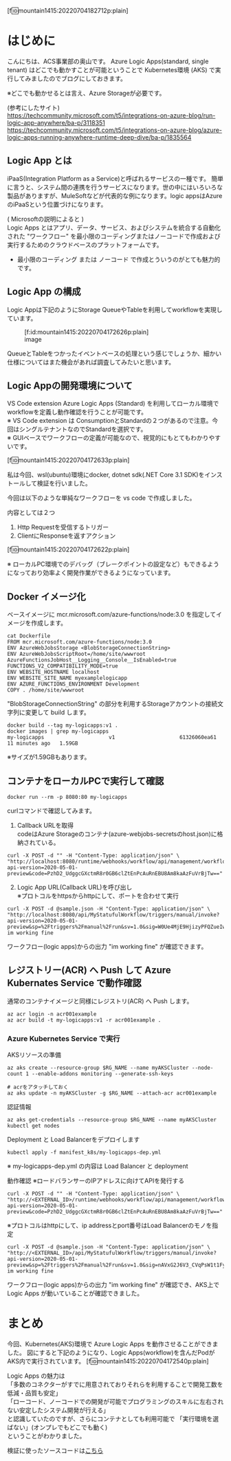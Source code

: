 [f:id:mountain1415:20220704182712p:plain]

# はじめに
こんにちは、ACS事業部の奥山です。
Azure Logic Apps(standard, single tenant) はどこでも動かすことが可能ということで Kubernetes環境 (AKS) で実行してみましたのでブログにしておきます。

※どこでも動かせるとは言え、Azure Storageが必要です。

(参考にしたサイト)  
https://techcommunity.microsoft.com/t5/integrations-on-azure-blog/run-logic-app-anywhere/ba-p/3118351
https://techcommunity.microsoft.com/t5/integrations-on-azure-blog/azure-logic-apps-running-anywhere-runtime-deep-dive/ba-p/1835564


## Logic App とは 

iPaaS(Integration Platform as a Service)と呼ばれるサービスの一種です。
簡単に言うと、システム間の連携を行うサービスになります。世の中にはいろいろな製品がありますが、MuleSoftなどが代表的な例になります。logic appsはAzureのiPaaSという位置づけになります。

( Microsoftの説明によると )  
Logic Apps とはアプリ、データ、サービス、およびシステムを統合する自動化された "ワークフロー" を最小限のコーディングまたはノーコードで作成および実行するためのクラウドベースのプラットフォームです。

* 最小限のコーディング または ノーコード で作成とういうのがとても魅力的です。

## Logic App の構成

Logic Appは下記のようにStorage QueueやTableを利用してworkflowを実現しています。

<figure class="figure-image figure-image-fotolife" title="image">[f:id:mountain1415:20220704172626p:plain]<figcaption>image</figcaption></figure>

QueueとTableをつかったイベントベースの処理という感じでしょうか、細かい仕様についてはまた機会があれば調査してみたいと思います。

## Logic Appの開発環境について

VS Code extension Azure Logic Apps (Standard)  を利用してローカル環境で workflowを定義し動作確認を行うことが可能です。  
※ VS Code extension は ConsumptionとStandardの２つがあるので注意。今回はシングルテナントなのでStandardを選択です。    
※ GUIベースでワークフローの定義が可能なので、視覚的にもとてもわかりやすいです。  

[f:id:mountain1415:20220704172633p:plain]

私は今回、wsl(ubuntu)環境にdocker, dotnet sdk(.NET Core 3.1 SDK)をインストールして検証を行いました。  

今回は以下のような単純なワークフローを vs code で作成しました。

内容としては２つ  
1. Http Requestを受信するトリガー  
2. ClientにResponseを返すアクション  

[f:id:mountain1415:20220704172622p:plain]

※ ローカルPC環境でのデバッグ（ブレークポイントの設定など）もできるようになっており効率よく開発作業ができるようになっています。

## Docker イメージ化

ベースイメージに mcr.microsoft.com/azure-functions/node:3.0 を指定してイメージを作成します。

```
cat Dockerfile
FROM mcr.microsoft.com/azure-functions/node:3.0
ENV AzureWebJobsStorage <BlobStorageConnectionString>
ENV AzureWebJobsScriptRoot=/home/site/wwwroot AzureFunctionsJobHost__Logging__Console__IsEnabled=true FUNCTIONS_V2_COMPATIBILITY_MODE=true
ENV WEBSITE_HOSTNAME localhost
ENV WEBSITE_SITE_NAME myexamplelogicapp
ENV AZURE_FUNCTIONS_ENVIRONMENT Development
COPY . /home/site/wwwroot
```
"BlobStorageConnectionString" の部分を利用するStorageアカウントの接続文字列に変更して build します。
```
docker build --tag my-logicapps:v1 .
docker images | grep my-logicapps
my-logicapps                     v1                     61326060ea61   11 minutes ago   1.59GB
```
※サイズが1.59GBもあります。

## コンテナをローカルPCで実行して確認

```
docker run --rm -p 8080:80 my-logicapps
```

curlコマンドで確認してみます。

1. Callback URLを取得  
codeはAzure Storageのコンテナ(azure-webjobs-secretsのhost.json)に格納されている。
```
curl -X POST -d "" -H "Content-Type: application/json" \
"http://localhost:8080/runtime/webhooks/workflow/api/management/workflows/MyStatufulWorkflow/triggers/manual/listCallbackUrl?api-version=2020-05-01-preview&code=PzhD2_UdggcGXctmR8r0GB6clZtEnPcAuRnEBU8Am8kaAzFuVrBjTw=="
```

2. Logic App URL(Callback URL)を呼び出し  
※プロトコルをhttpsからhttpにして、ポートを合わせて実行
```
curl -X POST -d @sample.json -H "Content-Type: application/json" \
"http://localhost:8080/api/MyStatufulWorkflow/triggers/manual/invoke?api-version=2020-05-01-preview&sp=%2Ftriggers%2Fmanual%2Frun&sv=1.0&sig=W0Ue4MjE9HjizyPFQZueIwWC2IF6pNLa9UowbPFYlng"
im working fine
```
ワークフロー(logic apps)からの出力 "im working fine" が確認できます。

## レジストリー(ACR) へ Push して Azure Kubernates Service で動作確認
通常のコンテナイメージと同様にレジストリ(ACR) へ Push します。
```
az acr login -n acr001example
az acr build -t my-logicapps:v1 -r acr001example .
```

### Azure Kubernetes Service で実行
AKSリソースの準備
```
az aks create --resource-group $RG_NAME --name myAKSCluster --node-count 1 --enable-addons monitoring --generate-ssh-keys

# acrをアタッチしておく
az aks update -n myAKSCluster -g $RG_NAME --attach-acr acr001example
```

認証情報
```
az aks get-credentials --resource-group $RG_NAME --name myAKSCluster
kubectl get nodes
```

Deployment と Load Balancerをデプロイします
```
kubectl apply -f manifest_k8s/my-logicapps-dep.yml
```
※ my-logicapps-dep.yml の内容は Load Balancer と deployment

動作確認 ※ロードバランサーのIPアドレスに向けてAPIを発行する
```
curl -X POST -d "" -H "Content-Type: application/json" \
"http://<EXTERNAL_ID>/runtime/webhooks/workflow/api/management/workflows/MyStatufulWorkflow/triggers/manual/listCallbackUrl?api-version=2020-05-01-preview&code=PzhD2_UdggcGXctmR8r0GB6clZtEnPcAuRnEBU8Am8kaAzFuVrBjTw=="
```

※プロトコルはhttpにして、ip addressとport番号はLoad Balancerのモノを指定
```
curl -X POST -d @sample.json -H "Content-Type: application/json" \
"http://<EXTERNAL_ID>/api/MyStatufulWorkflow/triggers/manual/invoke?api-version=2020-05-01-preview&sp=%2Ftriggers%2Fmanual%2Frun&sv=1.0&sig=nAVxG2J6V3_CVqPsW1t1FyYgGO_zMB_ivbdyvf62BbI"
im working fine
```
ワークフロー(logic apps)からの出力 "im working fine" が確認でき、AKS上でLogic Apps が動いていることが確認できました。

# まとめ
今回、Kubernetes(AKS)環境で Azure Logic Apps を動作させることができました。
図にすると下記のようになり、Logic Apps(workflow)を含んだPodがAKS内で実行されています。
[f:id:mountain1415:20220704172540p:plain]

Logic Apps の魅力は  
「多数のコネクターがすでに用意されておりそれらを利用することで開発工数を低減・品質も安定」  
「ローコード、ノーコードでの開発が可能でプログラミングのスキルに左右されない安定したシステム開発が行える」  
と認識していたのですが、さらにコンテナとしても利用可能で
「実行環境を選ばない」(オンプレでもどこでも動く)  
ということがわかりました。

検証に使ったソースコードは[こちら](https://github.com/APCt-okuyama/az-logic-apps-learn/tree/main/03_logicapp_in_docker)


